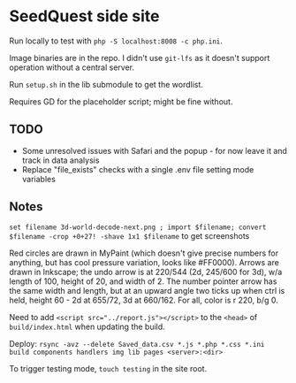 # SeedQuest side site

Run locally to test with `php -S localhost:8008 -c php.ini`.

Image binaries are in the repo. I didn't use `git-lfs` as it doesn't support operation without a central server.

Run `setup.sh` in the lib submodule to get the wordlist.

Requires GD for the placeholder script; might be fine without.

## TODO

* Some unresolved issues with Safari and the popup - for now leave it and track in data analysis
* Replace "file_exists" checks with a single .env file setting mode variables

## Notes

`set filename 3d-world-decode-next.png ; import $filename; convert $filename -crop +0+27! -shave 1x1 $filename` to get screenshots

Red circles are drawn in MyPaint (which doesn't give precise numbers for anything, but has cool pressure variation, looks like #FF0000). Arrows are drawn in Inkscape; the undo arrow is at 220/544 (2d, 245/600 for 3d), w/a length of 100, height of 20, and width of 2. The number pointer arrow has the same width and length, but at an upward angle two ticks up when ctrl is held, height 60 - 2d at 655/72, 3d at 660/162. For all, color is r 220, b/g 0.

Need to add `<script src="../report.js"></script>` to the `<head>` of `build/index.html` when updating the build.

Deploy: `rsync -avz --delete Saved_data.csv *.js *.php *.css *.ini build components handlers img lib pages <server>:<dir>`

To trigger testing mode, `touch testing` in the site root.
